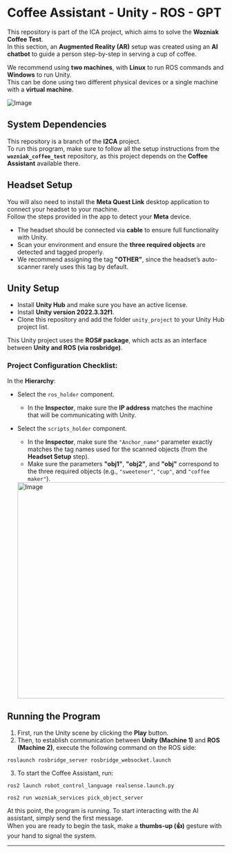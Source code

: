 # Coffee Assistant - Unity - ROS - GPT

This repository is part of the ICA project, which aims to solve the **Wozniak Coffee Test**.  
In this section, an **Augmented Reality (AR)** setup was created using an **AI chatbot** to guide a person step-by-step in serving a cup of coffee.

We recommend using **two machines**, with **Linux** to run ROS commands and **Windows** to run Unity.  
This can be done using two different physical devices or a single machine with a **virtual machine**.


  ![Image](https://github.com/user-attachments/assets/a7b493c5-180e-4b4c-9216-ec816017c6b0)


## System Dependencies

This repository is a branch of the **I2CA** project.  
To run this program, make sure to follow all the setup instructions from the **`wozniak_coffee_test`** repository, as this project depends on the **Coffee Assistant** available there.


## Headset Setup

You will also need to install the **Meta Quest Link** desktop application to connect your headset to your machine.  
Follow the steps provided in the app to detect your **Meta** device.

- The headset should be connected via **cable** to ensure full functionality with Unity.
- Scan your environment and ensure the **three required objects** are detected and tagged properly.
- We recommend assigning the tag **"OTHER"**, since the headset’s auto-scanner rarely uses this tag by default.


## Unity Setup

- Install **Unity Hub** and make sure you have an active license.
- Install **Unity version 2022.3.32f1**.
- Clone this repository and add the folder `unity_project` to your Unity Hub project list.

This Unity project uses the **ROS# package**, which acts as an interface between **Unity and ROS (via rosbridge)**.

### Project Configuration Checklist:

In the **Hierarchy**:
- Select the `ros_holder` component.
  - In the **Inspector**, make sure the **IP address** matches the machine that will be communicating with Unity.
- Select the `scripts_holder` component.
  - In the **Inspector**, make sure the `"Anchor_name"` parameter exactly matches the tag names used for the scanned objects (from the **Headset Setup** step).
  - Make sure the parameters **"obj1"**, **"obj2"**, and **"obj"** correspond to the three required objects (e.g., `"sweetener"`, `"cup"`, and `"coffee maker"`).


  <img width="500" alt="Image" src="https://github.com/user-attachments/assets/74e30cca-1fe0-45d8-a486-aaa728945ab2" />


## Running the Program

1. First, run the Unity scene by clicking the **Play** button.
2. Then, to establish communication between **Unity (Machine 1)** and **ROS (Machine 2)**, execute the following command on the ROS side:

```
roslaunch rosbridge_server rosbridge_websocket.launch
```


3. To start the Coffee Assistant, run:

```
ros2 launch robot_control_language realsense.launch.py
```
```
ros2 run wozniak_services pick_object_server
```


At this point, the program is running. To start interacting with the AI assistant, simply send the first message.  
When you are ready to begin the task, make a **thumbs-up (👍)** gesture with your hand to signal the system.

---

